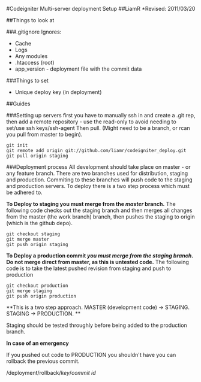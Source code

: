 #Codeigniter Multi-server deployment Setup
##LiamR
*Revised: 2011/03/20

##Things to look at

###.gitignore
Ignores:

- Cache
- Logs
- Any modules
- .htaccess (root)
- app_version - deployment file with the commit data

###Things to set

- Unique deploy key (in deployment)





##Guides

###Setting up servers
first you have to manually ssh in and create a .git rep, then
add a remote repository - use the read-only to avoid needing to set/use ssh keys/ssh-agent
Then pull. (Might need to be a branch, or rcan you pull from master to begin).

	git init
	git remote add origin git://github.com/liamr/codeigniter_deploy.git
	git pull origin staging

###Deployment process
All development should take place on master - or any feature branch.
There are two branches used for distribution, staging and production. Commiting to these branches will push code to the staging and production servers. To deploy there is a two step process which must be adhered to. 

**To Deploy to staging you must merge from the *master* branch.**
The following code checks out the staging branch and then merges all changes from the master (the work branch) branch, then pushes the staging to origin (which is the github depo).

	git checkout staging
	git merge master
	git push origin staging

**To Deploy a production commit *you must merge from the staging branch*. Do not merge direct from master, as this is untested code.**
The following code is to take the latest pushed revision from staging and push to production

	git checkout production
	git merge staging
	git push origin production

**This is a two step approach. MASTER (development code) -> STAGING. STAGING -> PRODUCTION. **

Staging should be tested throughly before being added to the production branch.

**In case of an emergency**

If you pushed out code to PRODUCTION you shouldn't have you can rollback the previous commit.

/deployment/rollback/*key*/*commit id*





	


